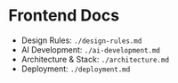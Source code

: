 # Frontend Docs

- Design Rules: `./design-rules.md`
- AI Development: `./ai-development.md`
- Architecture & Stack: `./architecture.md`
- Deployment: `./deployment.md`
